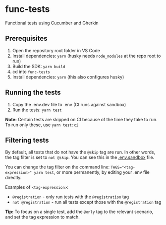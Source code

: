 # func-tests

Functional tests using Cucumber and Gherkin

## Prerequisites

1. Open the repository root folder in VS Code
2. Install dependencies: `yarn` (husky needs `node_modules` at the repo root to run)
3. Build the SDK: `yarn build`
4. cd into `func-tests`
5. Install dependencies: `yarn` (this also configures husky)

## Running the tests

1. Copy the .env.dev file to .env (CI runs against sandbox)
2. Run the tests: `yarn test`

**Note:** Certain tests are skipped on CI because of the time they take to run. To run only these, use `yarn test:ci`

## Filtering tests

By default, all tests that do not have the `@skip` tag are run. In other words, the tag filter is set to `not @skip`. You can see this in the [.env.sandbox](.env.sandbox) file.

You can change the tag filter on the command line: `TAGS="<tag-expression>" yarn test`, or more permanently, by editing your .env file directly.

Examples of `<tag-expression>`:

* `@registration` - only run tests with the `@registration` tag
* `not @registration` - run all tests except those with the `@registration` tag

**Tip:** To focus on a single test, add the `@only` tag to the relevant scenario, and set the tag expression to match.